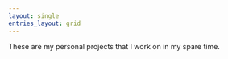 ```yaml
---
layout: single
entries_layout: grid
---
```

These are my personal projects that I work on in my spare time.